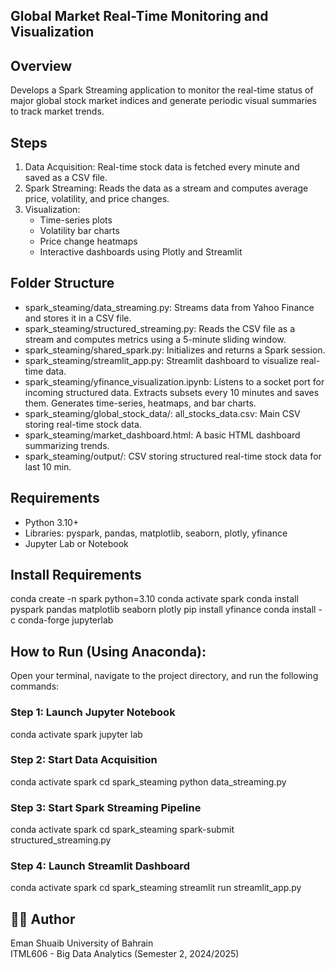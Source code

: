 ## Global Market Real-Time Monitoring and Visualization

## Overview
Develops a Spark Streaming application to monitor the real-time status of major global stock market indices and generate periodic visual summaries to track market trends.


## Steps
1. Data Acquisition: Real-time stock data is fetched every minute and saved as a CSV file.
2. Spark Streaming: Reads the data as a stream and computes average price, volatility, and price changes.
3. Visualization:  
   - Time-series plots  
   - Volatility bar charts  
   - Price change heatmaps  
   - Interactive dashboards using Plotly and Streamlit


## Folder Structure

- spark_steaming/data_streaming.py: Streams data from Yahoo Finance and stores it in a CSV file.  
- spark_steaming/structured_streaming.py: Reads the CSV file as a stream and computes metrics using a 5-minute sliding window.  
- spark_steaming/shared_spark.py: Initializes and returns a Spark session.  
- spark_steaming/streamlit_app.py: Streamlit dashboard to visualize real-time data.  
- spark_steaming/yfinance_visualization.ipynb: Listens to a socket port for incoming structured data. Extracts subsets every 10 minutes and saves them. Generates time-series, heatmaps, and bar charts.  
- spark_steaming/global_stock_data/: all_stocks_data.csv: Main CSV storing real-time stock data.  
- spark_steaming/market_dashboard.html: A basic HTML dashboard summarizing trends.  
- spark_steaming/output/: CSV storing structured real-time stock data for last 10 min.


## Requirements

- Python 3.10+
- Libraries: pyspark, pandas, matplotlib, seaborn, plotly, yfinance
- Jupyter Lab or Notebook


## Install Requirements

conda create -n spark python=3.10
conda activate spark
conda install pyspark pandas matplotlib seaborn plotly
pip install yfinance
conda install -c conda-forge jupyterlab


## How to Run (Using Anaconda): 

Open your terminal, navigate to the project directory, and run the following commands:

### Step 1: Launch Jupyter Notebook
conda activate spark
jupyter lab

### Step 2: Start Data Acquisition
conda activate spark
cd spark_steaming
python data_streaming.py

### Step 3: Start Spark Streaming Pipeline
conda activate spark
cd spark_steaming
spark-submit structured_streaming.py

### Step 4: Launch Streamlit Dashboard
conda activate spark
cd spark_steaming
streamlit run streamlit_app.py


## 👩‍💻 Author
Eman Shuaib
University of Bahrain  
ITML606 - Big Data Analytics (Semester 2, 2024/2025)